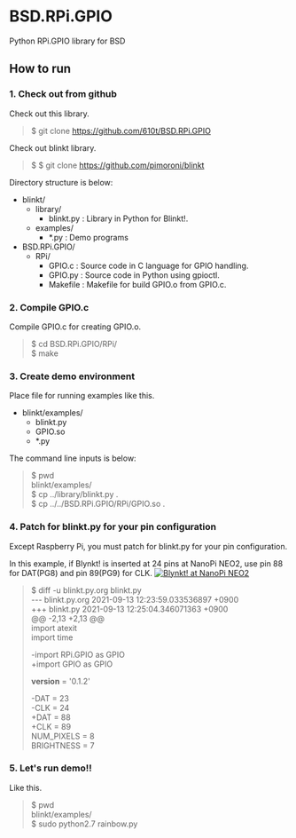 # BSD.RPi.GPIO
Python RPi.GPIO library for BSD

## How to run
### 1. Check out from github
Check out this library.
> $ git clone https://github.com/610t/BSD.RPi.GPIO 

Check out blinkt library.
> $ $ git clone https://github.com/pimoroni/blinkt

Directory structure is below:
- blinkt/
   -  library/
      - blinkt.py : Library in Python for Blinkt!.
   -  examples/
      - *.py : Demo programs
- BSD.RPi.GPIO/
   - RPi/
      - GPIO.c : Source code in C language for GPIO handling.
      - GPIO.py : Source code in Python using gpioctl.
      - Makefile : Makefile for build GPIO.o from GPIO.c.

### 2. Compile GPIO.c
Compile GPIO.c for creating GPIO.o.  
> $ cd BSD.RPi.GPIO/RPi/  
> $ make  

### 3. Create demo environment
Place file for running examples like this.
- blinkt/examples/
   - blinkt.py
   - GPIO.so
   - *.py

The command line inputs is below:
> $ pwd  
> blinkt/examples/  
> $ cp ../library/blinkt.py .  
> $ cp ../../BSD.RPi.GPIO/RPi/GPIO.so .  

### 4. Patch for blinkt.py for your pin configuration
Except Raspberry Pi, you must patch for blinkt.py for your pin configuration.

In this example, if Blynkt! is inserted at 24 pins at NanoPi NEO2, use pin 88 for DAT(PG8) and pin 89(PG9) for CLK.
[![Blynkt! at NanoPi NEO2](https://img.youtube.com/vi/c4HuA0kCc2I/0.jpg)](https://www.youtube.com/watch?v=c4HuA0kCc2I)

> $ diff -u blinkt.py.org blinkt.py  
> --- blinkt.py.org       2021-09-13 12:23:59.033536897 +0900  
> +++ blinkt.py   2021-09-13 12:25:04.346071363 +0900  
> @@ -2,13 +2,13 @@  
>  import atexit  
>  import time  
>    
> -import RPi.GPIO as GPIO  
> +import GPIO as GPIO  
>    
>    
>  __version__ = '0.1.2'  
>    
> -DAT = 23  
> -CLK = 24  
> +DAT = 88  
> +CLK = 89  
>  NUM_PIXELS = 8  
>  BRIGHTNESS = 7  
>    

### 5. Let's run demo!!
Like this.
> $ pwd  
> blinkt/examples/  
> $ sudo python2.7 rainbow.py  
